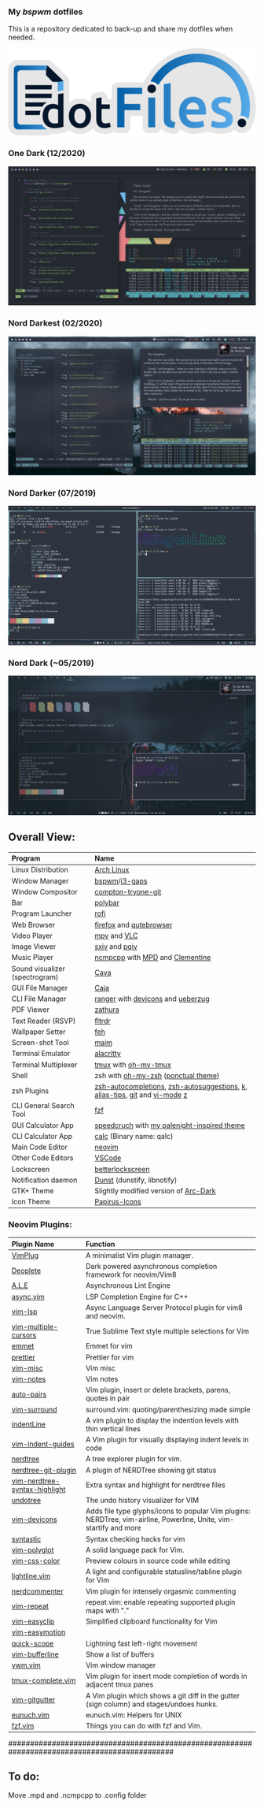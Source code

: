 ### My _bspwm_ dotfiles
This is a repository dedicated to back-up and share my dotfiles when needed.

![dotfiles-logo](/artworks/dotfile-logo2.png)

### One Dark (12/2020)
![nord-dark](/artworks/wallpapers/One_Dark/busy.png)

### Nord Darkest (02/2020)
![nord-darker](/artworks/wallpapers/Nord_Darkest/busy.png)

### Nord Darker (07/2019)
![nord-darker](/artworks/wallpapers/Nord_Darker/busy.png)

### Nord Dark (\~05/2019)
![nord-dark](/artworks/wallpapers/Nord/busy.png)

## Overall View:
| Program | Name |
| :--- | :--- |
| Linux Distribution | [Arch Linux](https://www.archlinux.org/) |
| Window Manager | [bspwm](https://github.com/baskerville/bspwm)/[i3-gaps](https://github.com/Airblader/i3) |
| Window Compositor | [compton-tryone-git](https://aur.archlinux.org/packages/compton-tryone-git/)
| Bar | [polybar](https://github.com/jaagr/polybar) |
| Program Launcher | [rofi](https://github.com/DaveDavenport/rofi) |
| Web Browser | [firefox](https://www.mozilla.org/en-CA/firefox/new/) and [qutebrowser](https://github.com/qutebrowser/qutebrowser) |
| Video Player | [mpv](https://github.com/mpv-player/mpv) and [VLC](https://www.videolan.org/vlc/index.pt-BR.html) |
| Image Viewer | [sxiv](https://github.com/muennich/sxiv) and [pqiv](https://github.com/phillipberndt/pqiv)|
| Music Player | [ncmpcpp](https://github.com/arybczak/ncmpcpp) with [MPD](https://github.com/MusicPlayerDaemon/MPD) and [Clementine](https://www.clementine-player.org/pt_BR/)|
| Sound visualizer (spectrogram) | [Cava](https://github.com/karlstav/cava) |
| GUI File Manager | [Caja](https://github.com/mate-desktop/caja)|
| CLI File Manager | [ranger](https://github.com/ranger/ranger) with [devicons](https://github.com/alexanderjeurissen/ranger_devicons) and [ueberzug](https://github.com/seebye/ueberzug) |
| PDF Viewer | [zathura](https://github.com/pwmt/zathura) |
| Text Reader (RSVP) | [fltrdr](https://octobanana.com/software/fltrdr) |
| Wallpaper Setter | [feh](https://github.com/derf/feh) |
| Screen-shot Tool | [maim](https://github.com/naelstrof/maim)|
| Terminal Emulator | [alacritty](https://github.com/jwilm/alacritty) |
| Terminal Multiplexer | [tmux](https://github.com/tmux/tmux) with [oh-my-tmux](https://github.com/gpakosz/.tmux) |
| Shell | zsh with [oh-my-zsh](https://github.com/robbyrussell/oh-my-zsh) ([ponctual theme](https://github.com/dannynimmo/punctual-zsh-theme)) |
| zsh Plugins | [zsh-autocompletions](https://github.com/zsh-users/zsh-autosuggestions), [zsh-autosuggestions](https://github.com/zsh-users/zsh-completions), [k](https://github.com/supercrabtree/k), [alias-tips](https://github.com/djui/alias-tips), [git](https://github.com/robbyrussell/oh-my-zsh/tree/master/plugins/git) and [vi-mode](https://github.com/robbyrussell/oh-my-zsh/tree/master/plugins/vi-mode) [z](https://github.com/rupa/z) |
| CLI General Search Tool | [fzf](https://github.com/junegunn/fzf) |
| GUI Calculator App | [speedcruch](https://speedcrunch.org/) with [my palenight-inspired theme](https://github.com/zSucrilhos/dotfiles/tree/master/Desktop/extras/speedcrunch-palenight-theme) |
| CLI Calculator App | [calc](http://www.isthe.com/chongo/tech/comp/calc/) (Binary name: qalc) |
| Main Code Editor | [neovim](https://neovim.io/) |
| Other Code Editors | [VSCode](https://code.visualstudio.com/) |
| Lockscreen | [betterlockscreen](https://github.com/pavanjadhaw/betterlockscreen) |
| Notification daemon | [Dunst](https://github.com/dunst-project/dunst) (dunstify, libnotify) |
| GTK+ Theme | Slightly modified version of [Arc-Dark](https://github.com/horst3180/arc-theme) |
| Icon Theme | [Papirus-Icons](https://github.com/PapirusDevelopmentTeam/papirus-icon-theme) |

### Neovim Plugins:
| Plugin Name | Function |
| :--- | :--- |
| [VimPlug](https://github.com/junegunn/vim-plug) | A minimalist Vim plugin manager. |
| [Deoplete](https://github.com/Shougo/deoplete.nvim) | Dark powered asynchronous completion framework for neovim/Vim8 |
| [A.L.E](https://github.com/w0rp/ale) | Asynchronous Lint Engine |
| [async.vim](https://github.com/prabirshrestha/async.vim) | LSP Completion Engine for C++ |
| [vim-lsp](https://github.com/prabirshrestha/vim-lsp) | Async Language Server Protocol plugin for vim8 and neovim. |
| [vim-multiple-cursors](https://github.com/terryma/vim-multiple-cursors) | True Sublime Text style multiple selections for Vim |
| [emmet](https://github.com/mattn/emmet-vim) | Emmet for vim |
| [prettier](prettier/vim-prettier) | Prettier for vim |
| [vim-misc](https://xolox/vim-misc) | Vim misc |
| [vim-notes](https://xolox/vim-notes)| Vim notes |
| [auto-pairs](https://github.com/jiangmiao/auto-pairs) | Vim plugin, insert or delete brackets, parens, quotes in pair |
| [vim-surround](https://github.com/tpope/vim-surround) | surround.vim: quoting/parenthesizing made simple |
| [indentLine]( https://github.com/Yggdroot/indentLine) | A vim plugin to display the indention levels with thin vertical lines |
| [vim-indent-guides](https://github.com/nathanaelkane/vim-indent-guides) | A Vim plugin for visually displaying indent levels in code |
| [nerdtree](https://github.com/scrooloose/nerdtree) | A tree explorer plugin for vim. |
| [nerdtree-git-plugin](https://github.com/Xuyuanp/nerdtree-git-plugin) | A plugin of NERDTree showing git status |
| [vim-nerdtree-syntax-highlight](https://github.com/tiagofumo/vim-nerdtree-syntax-highlight) | Extra syntax and highlight for nerdtree files |
| [undotree](https://github.com/mbbill/undotree) | The undo history visualizer for VIM |
| [vim-devicons](https://github.com/ryanoasis/vim-devicons) |  Adds file type glyphs/icons to popular Vim plugins: NERDTree, vim-airline, Powerline, Unite, vim-startify and more |
| [syntastic](https://github.com/vim-syntastic/syntastic) | Syntax checking hacks for vim |
| [vim-polyglot](https://github.com/sheerun/vim-polyglot) | A solid language pack for Vim. |
| [vim-css-color](https://github.com/ap/vim-css-color) | Preview colours in source code while editing |
| [lightline.vim](https://github.com/itchyny/lightline.vim) | A light and configurable statusline/tabline plugin for Vim |
| [nerdcommenter](https://github.com/scrooloose/nerdcommenter) | Vim plugin for intensely orgasmic commenting |
| [vim-repeat](https://github.com/tpope/vim-repeat) | repeat.vim: enable repeating supported plugin maps with "." |
| [vim-easyclip](https://github.com/svermeulen/vim-easyclip) | Simplified clipboard functionality for Vim |
| [vim-easymotion](https://github.com/easymotion/vim-easymotion) |
| [quick-scope](https://github.com/unblevable/quick-scope) | Lightning fast left-right movement  |
| [vim-bufferline](https://github.com/bling/vim-bufferline) | Show a list of buffers |
| [vwm.vim](https://github.com/paroxayte/vwm.vim) | Vim window manager |
| [tmux-complete.vim](https://github.com/wellle/tmux-complete.vim) | Vim plugin for insert mode completion of words in adjacent tmux panes |
| [vim-gitgutter](https://github.com/airblade/vim-gitgutter) | A Vim plugin which shows a git diff in the gutter (sign column) and stages/undoes hunks. |
| [eunuch.vim](https://github.com/tpope/vim-eunuch) | eunuch.vim: Helpers for UNIX |
| [fzf.vim](https://github.com/junegunn/fzf.vim) | Things you can do with fzf and Vim. |

##############################################################################################

## To do:
Move .mpd and .ncmpcpp to .config folder


